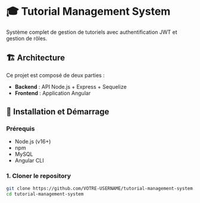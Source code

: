 # 🎓 Tutorial Management System

Système complet de gestion de tutoriels avec authentification JWT et gestion de rôles.

## 🏗️ Architecture

Ce projet est composé de deux parties :
- **Backend** : API Node.js + Express + Sequelize
- **Frontend** : Application Angular

## 🚀 Installation et Démarrage

### Prérequis
- Node.js (v16+)
- npm
- MySQL
- Angular CLI

### 1. Cloner le repository
```bash
git clone https://github.com/VOTRE-USERNAME/tutorial-management-system.git
cd tutorial-management-system